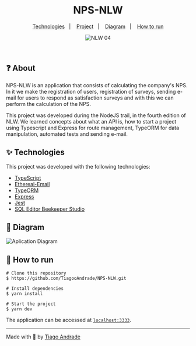 <h1 align="center">NPS-NLW</h1>

<p align="center">
  <a href="#-technologies">Technologies</a>&nbsp;&nbsp;&nbsp;|&nbsp;&nbsp;&nbsp;
  <a href="#-project">Project</a>&nbsp;&nbsp;&nbsp;|&nbsp;&nbsp;&nbsp;
  <a href="#-diagram">Diagram</a>&nbsp;&nbsp;&nbsp;|&nbsp;&nbsp;&nbsp;
  <a href="#-how-to-run">How to run</a>
</p>

<p align="center">
 <img src="https://img.shields.io/static/v1?label=NLW&message=04&color=8257E5&labelColor=000000" alt="NLW 04" />
</p>

<br>

## ❓ About

NPS-NLW is an application that consists of calculating the company's NPS. In it we make the registration of users, registration of surveys, sending e-mail for users to respond as satisfaction surveys and with this we can perform the calculation of the NPS.

This project was developed during the NodeJS trail, in the fourth edition of NLW. We learned concepts about what an API is, how to start a project using Typescript and Express for route management, TypeORM for data manipulation, automated tests and sending e-mail.

## ✨ Technologies

This project was developed with the following technologies:

- [TypeScript](https://www.typescriptlang.org/)
- [Ethereal-Email](https://ethereal.email/)
- [TypeORM](https://typeorm.io/#/)
- [Express](https://expressjs.com/pt-br/)
- [Jest](https://jestjs.io/)
- [SQL Editor Beekeeper Studio](https://www.beekeeperstudio.io/)

## 🔶 Diagram

<img src=".github/diagrama.png" alt="Aplication Diagram" />

## 🚀 How to run

```
# Clone this repository
$ https://github.com/TiagooAndrade/NPS-NLW.git

# Install dependencies
$ yarn install

# Start the project
$ yarn dev
```

The application can be accessed at [`localhost:3333`](http://localhost:3333).

---

Made with 💚 by [Tiago Andrade](https://github.com/tiagooandrade)
